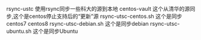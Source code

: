 rsync-ustc
使用rsync同步一些科大的源到本地
centos-vault 这个从清华的源同步,这个是centos停止支持后的“更新”源
rsync-utsc-centos.sh 这个是同步centos7 centos8 
rsync-utsc-debian.sh 这个是同步debian
rsync-utsc-ubuntu.sh 这个是同步Ubuntu


